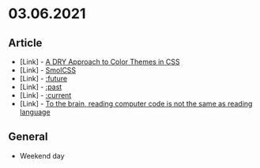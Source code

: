 # 03.06.2021

## Article

- \[Link\] - [A DRY Approach to Color Themes in CSS](https://css-tricks.com/a-dry-approach-to-color-themes-in-css/)
- \[Link\] - [SmolCSS](https://css-tricks.com/smolcss/)
- \[Link\] - [:future](https://css-tricks.com/almanac/selectors/f/future/)
- \[Link\] - [:past](https://css-tricks.com/almanac/selectors/p/past/)
- \[Link\] - [:current](https://css-tricks.com/almanac/selectors/c/current/)
- \[Link\] - [To the brain, reading computer code is not the same as reading language](https://css-tricks.com/to-the-brain-reading-computer-code-is-not-the-same-as-reading-language/)

## General

- Weekend day
